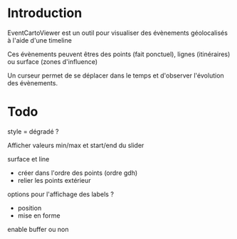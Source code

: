# Introduction
EventCartoViewer est un outil pour visualiser des évènements géolocalisés à l'aide d'une timeline

Ces évènements peuvent êtres des points (fait ponctuel), lignes (itinéraires) ou surface (zones d'influence)

Un curseur permet de se déplacer dans le temps et d'observer l'évolution des évènements.


# Todo 

style = dégradé ?

Afficher valeurs min/max et start/end du slider

surface et line
- créer dans l'ordre des points (ordre gdh)
- relier les points extérieur

options pour l'affichage des labels ?
- position
- mise en forme

enable buffer ou non
